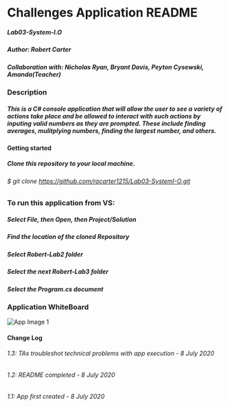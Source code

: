 # Challenges Application README
##### Lab03-System-I.O
##### Author: Robert Carter
##### Collaboration with: Nicholas Ryan, Bryant Davis, Peyton Cysewski, Amanda(Teacher)

### Description

##### This is a C# console application that will allow the user to see a variety of actions take place and be allowed to interact with such actions by inputing valid numbers as they are prompted. These include finding averages, mulitplying numbers, finding the largest number, and others.

#### Getting started

##### Clone this repository to your local machine.
###### $ git clone https://github.com/racarter1215/Lab03-SystemI-O.git

### To run this application from VS:

##### Select File, then Open, then Project/Solution
##### Find the location of the cloned Repository
##### Select Robert-Lab2 folder
##### Select the next Robert-Lab3 folder
##### Select the Program.cs document

### Application WhiteBoard
![App Image 1](./img/Lab03Whiteboard.png)


#### Change Log
###### 1.3: TAs troubleshot technical problems with app execution - 8 July 2020
###### 1.2: README completed - 8 July 2020
###### 1.1: App first created - 8 July 2020

